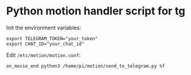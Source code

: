 # Python motion handler script for tg

Init the environment variables:

```
export TELEGRAM_TOKEN="your_token"
export CHAT_ID="your_chat_id"
```

Edit `/etc/motion/motion.conf`:

```
on_movie_end python3 /home/pi/motion/send_to_telegram.py %f
```

